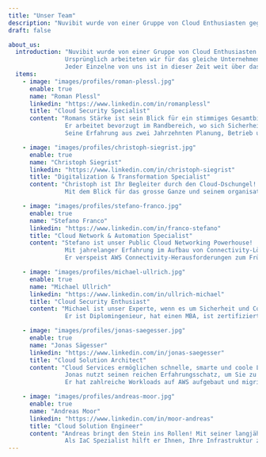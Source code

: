 ```yaml
---
title: "Unser Team"
description: "Nuvibit wurde von einer Gruppe von Cloud Enthusiasten gegründet, die stets auf der Suche nach neuen Abenteuern sind."
draft: false

about_us:
  introduction: "Nuvibit wurde von einer Gruppe von Cloud Enthusiasten gegründet, die stets auf der Suche nach neuen Abenteuern sind.<br>
                Ursprünglich arbeiteten wir für das gleiche Unternehmen in unterschiedlichen Fachbereichen. Direkt nach der Ankündigung der Cloud-Strategie des Unternehmens wurden wir mit der Aufgabe konfrontiert, eine Cloud Foundation für AWS aufzubauen. Wir haben Blut, Schweiss und Tränen in diese Cloud Foundation investiert und es ist uns gelungen, einen hervorragenden Reifegrad zu erreichen.<br>
                Jeder Einzelne von uns ist in dieser Zeit weit über das Ziel hinausgeschossen, was letztlich zu der Idee führte, mit gleichgesinnten, motivierten Kollegen ein eigenes Unternehmen zu gründen."
  items:
    - image: "images/profiles/roman-plessl.jpg"
      enable: true
      name: "Roman Plessl"
      linkedin: "https://www.linkedin.com/in/romanplessl"
      title: "Cloud Security Specialist"
      content: "Romans Stärke ist sein Blick für ein stimmiges Gesamtbild. Er deckt gezielt die Punkte auf, die fehlen oder optimiert werden können.
                Er arbeitet bevorzugt im Randbereich, wo sich Sicherheitsarchitektur und Menschen mit ihrer Unternehmenskultur vermischen.<br>
                Seine Erfahrung aus zwei Jahrzehnten Planung, Betrieb und Beratung ist besonders wertvoll."

    - image: "images/profiles/christoph-siegrist.jpg"
      enable: true
      name: "Christoph Siegrist"
      linkedin: "https://www.linkedin.com/in/christoph-siegrist"
      title: "Digitalization & Transformation Specialist"
      content: "Christoph ist Ihr Begleiter durch den Cloud-Dschungel! Er bringt jahrelange Erfahrung mit, wie man Unternehmen auf den Weg der Transformation bringt und dabei DevOps-Praktiken etabliert.<br>
                Mit dem Blick für das grosse Ganze und seinem organisatorischen Talent schafft er eine Umgebung, in der das volle Potenzial der Cloud ausgeschöpft werden kann."

    - image: "images/profiles/stefano-franco.jpg"
      enable: true
      name: "Stefano Franco"
      linkedin: "https://www.linkedin.com/in/franco-stefano"
      title: "Cloud Network & Automation Specialist"
      content: "Stefano ist unser Public Cloud Networking Powerhouse!
                Mit jahrelanger Erfahrung im Aufbau von Connectivity-Lösungen und seiner Leidenschaft für Automatisierung ist er weit mehr als ein klassischer Netzwerkspezialist.<br>
                Er verspeist AWS Connectivity-Herausforderungen zum Frühstück."

    - image: "images/profiles/michael-ullrich.jpg"
      enable: true
      name: "Michael Ullrich"
      linkedin: "https://www.linkedin.com/in/ullrich-michael"
      title: "Cloud Security Enthusiast"
      content: "Michael ist unser Experte, wenn es um Sicherheit und Compliance in der Cloud geht und verfügt über mehr als 25 Jahre Beratungserfahrung!<br>
                Er ist Diplomingenieur, hat einen MBA, ist zertifizierter AWS Solutions Architect Professional und AWS DevOps Engineer Professional."

    - image: "images/profiles/jonas-saegesser.jpg"
      enable: true
      name: "Jonas Sägesser"
      linkedin: "https://www.linkedin.com/in/jonas-saegesser"
      title: "Cloud Solution Architect"
      content: "Cloud Services ermöglichen schnelle, smarte und coole Lösungen.
                Jonas nutzt seinen reichen Erfahrungsschatz, um Sie zu befähigen, das volle Potenzial von Public Cloud Services auszuschöpfen.<br>
                Er hat zahlreiche Workloads auf AWS aufgebaut und migriert. Mit seinem Engagement als Trainer inspiriert er laufend neue Menschen für die Cloud."

    - image: "images/profiles/andreas-moor.jpg"
      enable: true
      name: "Andreas Moor"
      linkedin: "https://www.linkedin.com/in/moor-andreas"
      title: "Cloud Solution Engineer"
      content: "Andreas bringt den Stein ins Rollen! Mit seiner langjährigen Erfahrung im Entwerfen und Erstellen von Lösungen in der Cloud treibt er Ihre Projekte voran.<br>
                Als IaC Spezialist hilft er Ihnen, Ihre Infrastruktur zu digitalisieren und Routineaufgaben zu automatisieren, damit Sie sich auf Ihre Wertschöpfung fokussieren können."
---
```

